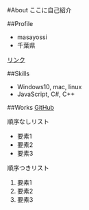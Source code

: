 #About
ここに自己紹介

##Profile
- masayossi
- 千葉県

[リンク](https://nnn.ed.nico)

##Skills
- Windows10, mac, linux
- JavaScript, C#, C++

##Works
[GitHub](https://github.com/middleHeart)


順序なしリスト
- 要素1
- 要素2
- 要素3

順序つきリスト
1. 要素1
2. 要素2
3. 要素3
